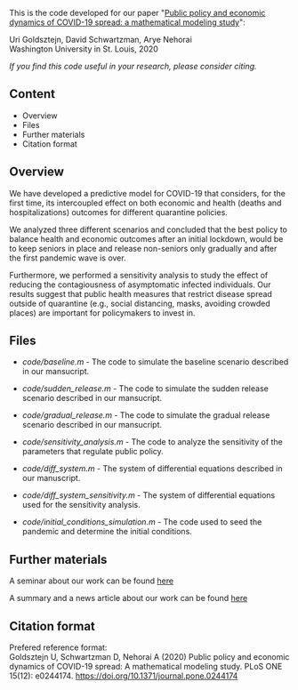 This is the code developed for our paper "[Public policy and economic dynamics of COVID-19 spread: a mathematical modeling study](https://journals.plos.org/plosone/article?id=10.1371/journal.pone.0244174)":

Uri Goldsztejn, David Schwartzman, Arye Nehorai\
Washington University in St. Louis, 2020

*If you find this code useful in your research, please consider citing.*

## Content
* Overview
* Files
* Further materials
* Citation format
<!--* Contact-->

## Overview

We have developed a predictive model for COVID-19 that considers, for the first time, its intercoupled effect on both economic and health (deaths and hospitalizations) outcomes for different quarantine policies.

We analyzed three different scenarios and concluded that the best policy to balance health and economic outcomes after an initial lockdown, would be to keep seniors in place and release non-seniors only gradually and after the first pandemic wave is over.

Furthermore, we performed a sensitivity analysis to study the effect of reducing the contagiousness of asymptomatic infected individuals. Our results suggest that public health measures that restrict disease spread outside of quarantine (e.g., social distancing, masks, avoiding crowded places) are important for policymakers to invest in.

## Files

* *code/baseline.m* - The code to simulate the baseline scenario described in our mansucript.

* *code/sudden_release.m* - The code to simulate the sudden release scenario described in our mansucript.

* *code/gradual_release.m* - The code to simulate the gradual release scenario described in our mansucript.

* *code/sensitivity_analysis.m* - The code to analyze the sensitivity of the parameters that regulate public policy.

* *code/diff_system.m* - The system of differential equations described in our manuscript.

* *code/diff_system_sensitivity.m* - The system of differential equations used for the sensitivity analysis.

* *code/initial_conditions_simulation.m* - The code used to seed the pandemic and determine the initial conditions.


## Further materials
A seminar about our work can be found [here](https://www.youtube.com/watch?v=a1qZjUVoe_E&t=1s)

A summary and a news article about our work can be found [here](https://www.ese.wustl.edu/~nehorai/research/Covid-19/Goldsztejn_Schwartzman_Nehorai_MedRxiv_2020.html)

## Citation format

Prefered reference format:\
Goldsztejn U, Schwartzman D, Nehorai A (2020) Public policy and economic dynamics of COVID-19 spread: A mathematical modeling study. PLoS ONE 15(12): e0244174. https://doi.org/10.1371/journal.pone.0244174
